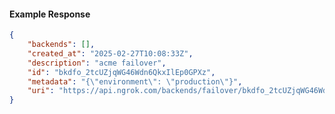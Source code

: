 <!-- Code generated for API Clients. DO NOT EDIT. -->

#### Example Response

```json
{
	"backends": [],
	"created_at": "2025-02-27T10:08:33Z",
	"description": "acme failover",
	"id": "bkdfo_2tcUZjqWG46Wdn6QkxIlEp0GPXz",
	"metadata": "{\"environment\": \"production\"}",
	"uri": "https://api.ngrok.com/backends/failover/bkdfo_2tcUZjqWG46Wdn6QkxIlEp0GPXz"
}
```
